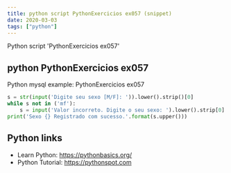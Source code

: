 ```yaml
---
title: python script PythonExercicios ex057 (snippet)
date: 2020-03-03
tags: ["python"]
---
```

Python script 'PythonExercicios ex057'


## python PythonExercicios ex057

Python mysql example: PythonExercicios ex057

```python
s = str(input('Digite seu sexo [M/F]: ')).lower().strip()[0]
while s not in ('mf'):
    s = input('Valor incorreto. Digite o seu sexo: ').lower().strip[0]
print('Sexo {} Registrado com sucesso.'.format(s.upper()))

```

## Python links

- Learn Python: https://pythonbasics.org/
- Python Tutorial: https://pythonspot.com
